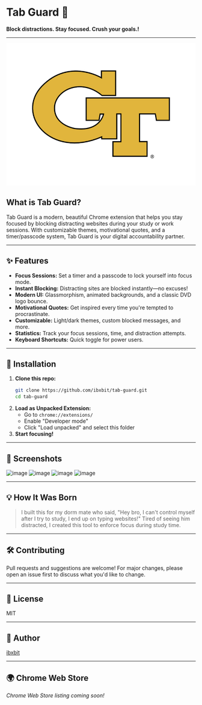 # Tab Guard 🔐 
 
**Block distractions. Stay focused. Crush your goals.!**  
         
---          
          
![Tab Guard Logo](assets/tab-guard-logo.png)       
     
## What is Tab Guard?  
Tab Guard is a modern, beautiful Chrome extension that helps you stay focused by blocking distracting websites during your study or work sessions. With customizable themes, motivational quotes, and a timer/passcode system, Tab Guard is your digital accountability partner.      
                    
---                                 
                                       
## ✨ Features                                 
- **Focus Sessions:** Set a timer and a passcode to lock yourself into focus mode.                                    
- **Instant Blocking:** Distracting sites are blocked instantly—no excuses!                                 
- **Modern UI:** Glassmorphism, animated backgrounds, and a classic DVD logo bounce.   
- **Motivational Quotes:** Get inspired every time you're tempted to procrastinate.    
- **Customizable:** Light/dark themes, custom blocked messages, and more.                          
- **Statistics:** Track your focus sessions, time, and distraction attempts.                         
- **Keyboard Shortcuts:** Quick toggle for power users.             
                    
---          

          
       
## 🚀 Installation   
1. **Clone this repo:**    
   ```bash
   git clone https://github.com/ibxbit/tab-guard.git    
   cd tab-guard  
   ```
2. **Load as Unpacked Extension:**
   - Go to `chrome://extensions/`
   - Enable "Developer mode"
   - Click "Load unpacked" and select this folder
3. **Start focusing!**

---

## 📸 Screenshots
![image](https://github.com/user-attachments/assets/d269cbd9-06c6-4d85-9636-560894b2640a) 
![image](https://github.com/user-attachments/assets/e1bd22b3-7dbb-46cf-97c1-4cc4371e3e4e)
![image](https://github.com/user-attachments/assets/ca94637d-2216-4274-9c1f-cb78446b0737)
![image](https://github.com/user-attachments/assets/dcd55868-e5d7-4c89-a6cb-915745d6d231)



---

## 💡 How It Was Born
> I built this for my dorm mate who said, "Hey bro, I can't control myself after I try to study, I end up on typing websites!" Tired of seeing him distracted, I created this tool to enforce focus during study time.

---

## 🛠️ Contributing 
Pull requests and suggestions are welcome! For major changes, please open an issue first to discuss what you'd like to change.

---

## 📄 License
MIT

---

## 👤 Author
[ibxbit](https://github.com/ibxbit)

---

## 🌍 Chrome Web Store
_Chrome Web Store listing coming soon!_
